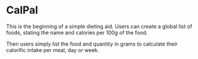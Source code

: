 # CalPal

This is the beginning of a simple dieting aid. 
Users can create a global list of foods, stating the name and calories per 100g of the food.

Then users simply list the food and quantity in grams to calculate their calorific intake per meal, day or week.
